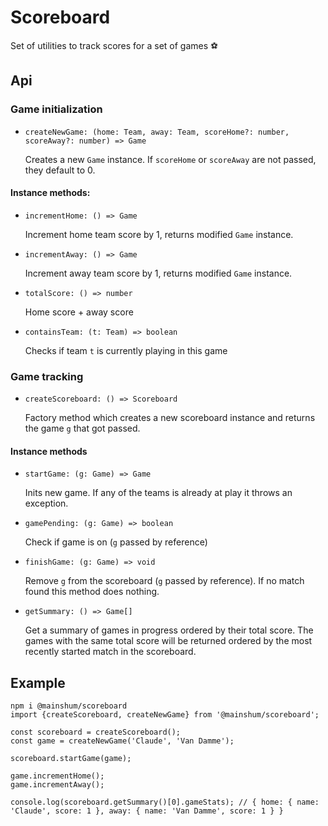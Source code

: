 # Scoreboard

Set of utilities to track scores for a set of games ⚽️

## Api

### Game initialization

- `createNewGame: (home: Team, away: Team, scoreHome?: number, scoreAway?: number) => Game`

  Creates a new `Game` instance. If `scoreHome` or `scoreAway` are not passed, they default to 0.

#### Instance methods:

- `incrementHome: () => Game`

  Increment home team score by 1, returns modified `Game` instance.

- `incrementAway: () => Game`

  Increment away team score by 1, returns modified `Game` instance.

- `totalScore: () => number`

  Home score + away score

- `containsTeam: (t: Team) => boolean`

  Checks if team `t` is currently playing in this game

### Game tracking

- `createScoreboard: () => Scoreboard`

  Factory method which creates a new scoreboard instance and returns the game `g` that got passed.

#### Instance methods

- `startGame: (g: Game) => Game`

  Inits new game. If any of the teams is already at play it throws an exception.

- `gamePending: (g: Game) => boolean`

  Check if game is on (`g` passed by reference)

- `finishGame: (g: Game) => void`

  Remove `g` from the scoreboard (`g` passed by reference). If no match found this method does nothing.

- `getSummary: () => Game[]`

  Get a summary of games in progress ordered by their total score. The games with the same total score will be returned ordered by the most recently started match in the scoreboard.

## Example

```
npm i @mainshum/scoreboard
import {createScoreboard, createNewGame} from '@mainshum/scoreboard';

const scoreboard = createScoreboard();
const game = createNewGame('Claude', 'Van Damme');

scoreboard.startGame(game);

game.incrementHome();
game.incrementAway();

console.log(scoreboard.getSummary()[0].gameStats); // { home: { name: 'Claude', score: 1 }, away: { name: 'Van Damme', score: 1 } }
```
